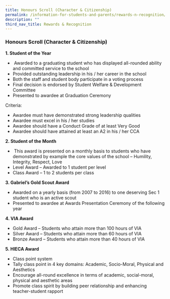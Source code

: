```yaml
---
title: Honours Scroll (Character & Citizenship)
permalink: /information-for-students-and-parents/rewards-n-recognition/honours-scroll-character-n-citizenship/
description: ""
third_nav_title: Rewards & Recognition
---
```

### **Honours Scroll (Character & Citizenship)**

**1.  Student of the Year**

*    Awarded to a graduating student who has displayed all-rounded ability and committed service to the school
*   Provided outstanding leadership in his / her career in the school
*   Both the staff and student body participate in a voting process
*   Final decision is endorsed by Student Welfare & Development Committee
*   Presented to awardee at Graduation Ceremony

Criteria:

*   Awardee must have demonstrated strong leadership qualities
*   Awardee must excel in his / her studies
*   Awardee should have a Conduct Grade of at least Very Good
*   Awardee should have attained at least an A2 in his / her CCA

**2.  Student of the Month**

*    This award is presented on a monthly basis to students who have demonstrated by example the core values of the school – Humility, Integrity, Respect, Love
*   Level Award – Awarded to 1 student per level
*   Class Award – 1 to 2 students per class

**3.  Gabriel’s Gold Scout Award**

*   Awarded on a yearly basis (from 2007 to 2016) to one deserving Sec 1 student who is an active scout
*   Presented to awardee at Awards Presentation Ceremony of the following year

**4.  VIA Award**

*   Gold Award – Students who attain more than 100 hours of VIA
*   Silver Award – Students who attain more than 60 hours of VIA
*   Bronze Award – Students who attain more than 40 hours of VIA

**5.  HIECA Award**

*   Class point system
*   Tally class point in 4 key domains: Academic, Socio-Moral, Physical and Aesthetics
*   Encourage all-round excellence in terms of academic, social-moral, physical and aesthetic areas
*   Promote class spirit by building peer relationship and enhancing teacher-student rapport
